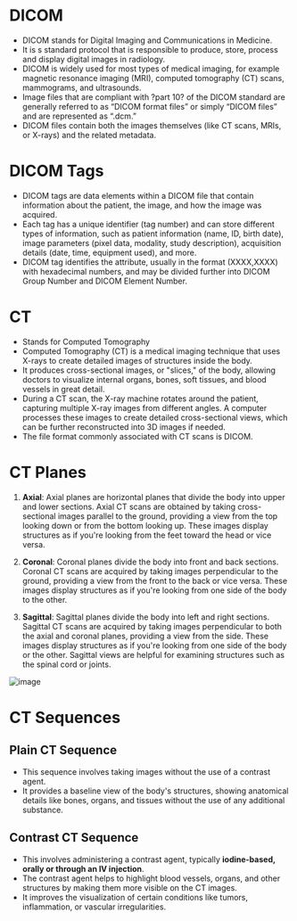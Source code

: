 # DICOM
 - DICOM stands for Digital Imaging and Communications in Medicine.
 - It is s standard protocol that is responsible to produce, store, process and display digital images in radiology.
 - DICOM is widely used for most types of medical imaging, for example magnetic resonance imaging (MRI), computed tomography (CT) scans, mammograms, and ultrasounds.
 - Image files that are compliant with ?part 10? of the DICOM standard are generally referred to as “DICOM format files” or simply “DICOM files” and are represented as “.dcm.”
 - DICOM files contain both the images themselves (like CT scans, MRIs, or X-rays) and the related metadata.
   

# DICOM Tags
- DICOM tags are data elements within a DICOM file that contain information about the patient, the image, and how the image was acquired.
- Each tag has a unique identifier (tag number) and can store different types of information, such as patient information (name, ID, birth date), image parameters (pixel data, modality, study description), acquisition details (date, time, equipment used), and more.
- DICOM tag identifies the attribute, usually in the format (XXXX,XXXX) with hexadecimal numbers, and may be divided further into DICOM Group Number and DICOM Element Number.


# CT
- Stands for Computed Tomography
- Computed Tomography (CT) is a medical imaging technique that uses X-rays to create detailed images of structures inside the body.
- It produces cross-sectional images, or "slices," of the body, allowing doctors to visualize internal organs, bones, soft tissues, and blood vessels in great detail.
- During a CT scan, the X-ray machine rotates around the patient, capturing multiple X-ray images from different angles. A computer processes these images to create detailed cross-sectional views, which can be further reconstructed into 3D images if needed.
- The file format commonly associated with CT scans is DICOM.

# CT Planes

1. **Axial**: Axial planes are horizontal planes that divide the body into upper and lower sections. Axial CT scans are obtained by taking cross-sectional images parallel to the ground, providing a view from the top looking down or from the bottom looking up. These images display structures as if you're looking from the feet toward the head or vice versa.

2. **Coronal**: Coronal planes divide the body into front and back sections. Coronal CT scans are acquired by taking images perpendicular to the ground, providing a view from the front to the back or vice versa. These images display structures as if you're looking from one side of the body to the other.

3. **Sagittal**: Sagittal planes divide the body into left and right sections. Sagittal CT scans are acquired by taking images perpendicular to both the axial and coronal planes, providing a view from the side. These images display structures as if you're looking from one side of the body or the other. Sagittal views are helpful for examining structures such as the spinal cord or joints.

  ![image](https://github.com/Vivek-BioCliq/potential-journey/assets/154883282/07a898f6-0dcb-417a-8db7-5cf2812aaee0)


# CT Sequences
## Plain CT Sequence
- This sequence involves taking images without the use of a contrast agent.
- It provides a baseline view of the body's structures, showing anatomical details like bones, organs, and tissues without the use of any additional substance.

## Contrast CT Sequence
 - This involves administering a contrast agent, typically **iodine-based, orally or through an IV injection**.
 - The contrast agent helps to highlight blood vessels, organs, and other structures by making them more visible on the CT images.
 - It improves the visualization of certain conditions like tumors, inflammation, or vascular irregularities.
